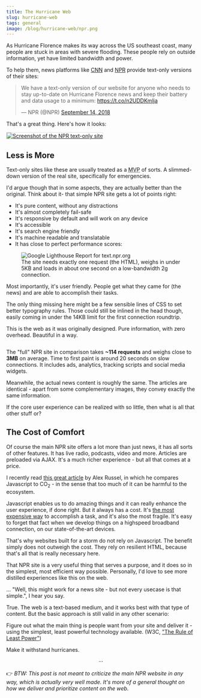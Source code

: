 ```yaml
---
title: The Hurricane Web
slug: hurricane-web
tags: general
image: /blog/hurricane-web/npr.png
---
```


As Hurricane Florence makes its way across the US southeast coast, many people are stuck in areas with severe flooding. These people rely on outside information, yet have limited bandwidth and power.

To help them, news platforms like [CNN](http://lite.cnn.io/en) and [NPR](https://text.npr.org/) provide text-only versions of their sites:

<blockquote class="twitter-tweet" data-partner="tweetdeck"><p lang="en" dir="ltr">We have a text-only version of our website for anyone who needs to stay up-to-date on Hurricane Florence news and keep their battery and data usage to a minimum: <a href="https://t.co/n2UDDKmlja">https://t.co/n2UDDKmlja</a></p>&mdash; NPR (@NPR) <a href="https://twitter.com/NPR/status/1040580925329948673?ref_src=twsrc%5Etfw">September 14, 2018</a></blockquote>

That's a great thing. Here's how it looks:

<a href="https://text.npr.org/">
    <img src="{% media 'npr.png', page %}" style="border:1px solid #DDD;" alt="Screenshot of the NPR text-only site">
</a>   

## Less is More

Text-only sites like these are usually treated as a <abbr title="Minimum Viable Product">MVP</abbr> of sorts. A slimmed-down version of the real site, specifically for emergencies. 

I'd argue though that in some aspects, they are actually better than the original. Think about it- that simple NPR site gets a lot of points right:

* It's pure content, without any distractions
* It's almost completely fail-safe
* It's responsive by default and will work on any device
* It's accessible
* It's search engine friendly
* It's machine readable and translatable 
* It has close to perfect performance scores:

<figure>
    <img src="{% media 'lighthouse-npr.png', page %}" alt="Google Lighthouse Report for text.npr.org">
    <figcaption>The site needs exactly one request (the HTML), weighs in under 5KB and loads in about one second on a low-bandwidth 2g connection.</figcaption>
</figure>

Most importantly, it's user friendly. People get what they came for (the news) and are able to accomplish their tasks.

The only thing missing here might be a few sensible lines of CSS to set better typography rules. Those could still be inlined in the head though, easily coming in under the 14KB limit for the first connection roundtrip.

This is the web as it was originally designed. Pure information, with zero overhead. Beautiful in a way.

<img src="{% media 'requests-npr.png', page %}" alt="" />

The "full" NPR site in comparison takes __~114 requests__ and weighs close to __3MB__ on average. Time to first paint is around 20 seconds on slow connections. It includes ads, analytics, tracking scripts and social media widgets.

Meanwhile, the actual news content is roughly the same. The articles are identical - apart from some complementary images, they convey exactly the same information. 

If the core user experience can be realized with so little, then what is all that other stuff or?

## The Cost of Comfort

Of course the main NPR site offers a lot more than just news, it has all sorts of other features. It has live radio, podcasts, video and more. Articles are preloaded via AJAX. It's a much richer experience - but all that comes at a price.

I recently read [this great article](https://infrequently.org/2018/09/the-developer-experience-bait-and-switch/) by Alex Russel, in which he compares Javascript to CO<sub>2</sub> - in the sense that too much of it can be harmful to the ecosystem.

Javascript enables us to do amazing things and it can really enhance the user experience, if done right. But it always has a cost. It's [the most expensive way](https://infrequently.org/2017/10/can-you-afford-it-real-world-web-performance-budgets/) to accomplish a task, and it's also the most fragile. It's easy to forget that fact when we develop things on a highspeed broadband connection, on our state-of-the-art devices.

That's why websites built for a storm do not rely on Javascript. The benefit simply does not outweigh the cost. They rely on resilient HTML, because that's all that is really necessary here.

That NPR site is a very useful thing that serves a purpose, and it does so in the simplest, most efficient way possible. Personally, I'd love to see more distilled experiences like this on the web.

... "Well, this might work for a news site - but not every usecase is that simple.", I hear you say.

True. The web is a text-based medium, and it works best with that type of content. But the basic approach is still valid in any other scenario: 

Figure out what the main thing is people want from your site and deliver it - using the simplest, least powerful technology available.
(W3C, ["The Rule of Least Power"](https://www.w3.org/2001/tag/doc/leastPower.html))

Make it withstand hurricanes.

<p style="text-align:center" aria-hidden="true">&middot;&middot;&middot;</p>

👉 _BTW: This post is not meant to criticize the main NPR website in any way, which is actually very well made. It's more of a general thought on how we deliver and prioritize content on the web._